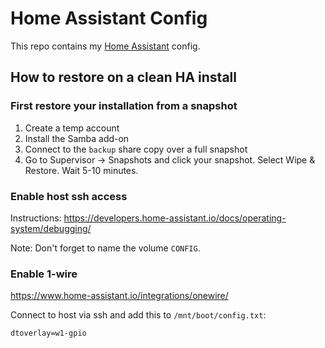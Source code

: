 Home Assistant Config
=====================

This repo contains my [Home Assistant](https://www.home-assistant.io) config.

## How to restore on a clean HA install

### First restore your installation from a snapshot
1. Create a temp account
2. Install the Samba add-on
3. Connect to the `backup` share copy over a full snapshot
4. Go to Supervisor -> Snapshots and click your snapshot. Select Wipe & Restore. Wait 5-10 minutes.

### Enable host ssh access

Instructions: https://developers.home-assistant.io/docs/operating-system/debugging/

Note: Don't forget to name the volume `CONFIG`.

### Enable 1-wire

https://www.home-assistant.io/integrations/onewire/

Connect to host via ssh and add this to `/mnt/boot/config.txt`:
```
dtoverlay=w1-gpio
```
